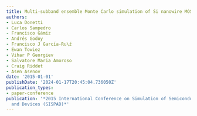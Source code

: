 ```yaml
---
title: Multi-subband ensemble Monte Carlo simulation of Si nanowire MOSFETs
authors:
- Luca Donetti
- Carlos Sampedro
- Francisco Gámiz
- Andrés Godoy
- Francisco J Garcı́a-Ru\ź
- Ewan Towiez
- Vihar P Georgiev
- Salvatore Maria Amoroso
- Craig Riddet
- Asen Asenov
date: '2015-01-01'
publishDate: '2024-01-17T20:45:04.736050Z'
publication_types:
- paper-conference
publication: '*2015 International Conference on Simulation of Semiconductor Processes
  and Devices (SISPAD)*'
---
```

